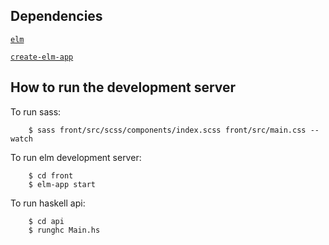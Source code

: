 ## Dependencies
[```elm```](https://elm-lang.org/)

[```create-elm-app```](https://github.com/halfzebra/create-elm-app)


## How to run the development server

To run sass:
```shell
    $ sass front/src/scss/components/index.scss front/src/main.css --watch
```

To run elm development server:
```shell
    $ cd front
    $ elm-app start
```

To run haskell api:
```shell
    $ cd api
    $ runghc Main.hs
```
